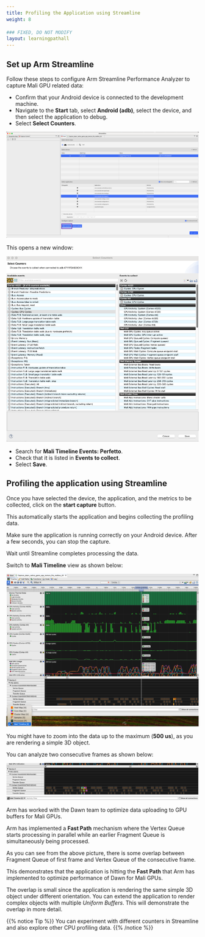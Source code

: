 ```yaml
---
title: Profiling the Application using Streamline
weight: 8

### FIXED, DO NOT MODIFY
layout: learningpathall
---
```


## Set up Arm Streamline

Follow these steps to configure Arm Streamline Performance Analyzer to capture Mali GPU related data:

* Confirm that your Android device is connected to the development machine.
* Navigate to the **Start** tab, select **Android (adb)**, select the device, and then select the application to debug.
* Select **Select Counters**.

![Select device #center](images/streamline_select.png "Select device")

This opens a new window:

![Select counters #center](images/streamline_select_counters.png "Select counters")

* Search for **Mali Timeline Events: Perfetto**.
* Check that it is listed in **Events to collect**.
* Select **Save**.

## Profiling the application using Streamline

Once you have selected the device, the application, and the metrics to be collected, click on the **start capture** button. 

This automatically starts the application and begins collecting the profiling data. 

Make sure the application is running correctly on your Android device. After a few seconds, you can stop the capture. 

Wait until Streamline completes processing the data. 

Switch to **Mali Timeline** view as shown below:

!["Mali Timeline Streamline" #center](images/Streamline-mali-timeline.png "Mali Timeline Streamline")

You might have to zoom into the data up to the maximum (**500 us**), as you are rendering a simple 3D object. 

You can analyze two consecutive frames as shown below:

!["Two consecutive frames" #center](./images/Streamline-mali-analysis.png "Two consecutive frames")

Arm has worked with the Dawn team to optimize data uploading to GPU buffers for Mali GPUs. 

Arm has implemented a **Fast Path** mechanism where the Vertex Queue starts processing in parallel while an earlier Fragment Queue is simultaneously being processed. 

As you can see from the above picture, there is some overlap between Fragment Queue of first frame and Vertex Queue of the consecutive frame. 

This demonstrates that the application is hitting the **Fast Path** that Arm has implemented to optimize performance of Dawn for Mali GPUs. 

The overlap is small since the application is rendering the same simple 3D object under different orientation. You can extend the application to render complex objects with multiple *Uniform Buffers*. This will demonstrate the overlap in more detail.

{{% notice Tip %}}
You can experiment with different counters in Streamline and also explore other CPU profiling data.
{{% /notice %}}
